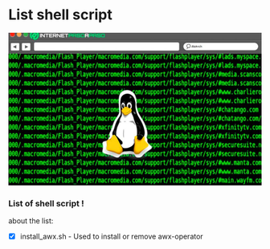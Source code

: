 # List shell script
<img src="linux image.jpg" alt="exemplo imagem">

### List of shell script !

about the list:

- [x] install_awx.sh - Used to install or remove awx-operator

